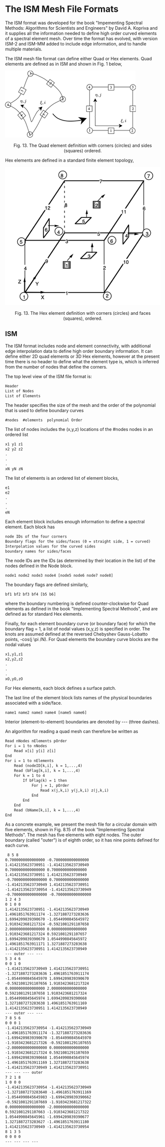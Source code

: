 # The ISM Mesh File Formats

The ISM format was developed for the book "Impementing Spectral Methods: Algorithms for Scientists and Engineers" by David A. Kopriva and it supplies all the information needed to define high order curved elements of a spectral element mesh. Over time the format has evolved, with version ISM-2 and ISM-MM added to include edge information, and to handle multiple materials.

The ISM mesh file format can define either Quad or Hex elements. Quad elements are defined as in ISM and shown in Fig. 1 below,

![QuadElement](ElementToplogy.png)
<p align = "center"> Fig. 13. The Quad element definition with corners (circles) and sides (squares) ordered.</p>

Hex elements are defined in a standard finite element topology,

![HexElement](HexElement.png)
<p align = "center"> Fig. 13. The Hex element definition with corners (circles) and faces (squares), ordered.</p>


## ISM

The ISM format includes node and element connectivity, with additional edge interpolation data to define high order boundary information. It can define either 2D quad elements or 3D Hex elements, however at the present time there is no header to define what the element type is, which is inferred from the number of nodes that define the corners.

The top level view of the ISM file format is:

	Header
	List of Nodes
	List of Elements
	
The header specifies the size of the mesh and the order of the polynomial that is used to define boundary curves

	#nodes  #elements  polynomial Order
	
The list of nodes includes the (x,y,z) locations of the #nodes nodes in an ordered list

	x1 y1 z1
	x2 y2 z2
	.
	.
	.
	xN yN zN

The list of elements is an ordered list of element blocks,

	e1
	e2
	.
	.
	.
	eN
	
Each element block includes enough information to define a spectral element. Each block has

	node IDs of the four corners
	Boundary flags for the sides/faces (0 = straight side, 1 = curved)
	Interpolation values for the curved sides
	boundary names for sides/faces

The node IDs are the IDs (as determined by their location in the list) of the nodes defined in the Node block. 

	node1 node2 node3 node4 [node5 node6 node7 node8]

The boundary flags are defined similarly,

	bf1 bf2 bf3 bf4 [b5 b6]
	
where the boundary numbering is defined counter-clockwise for Quad elements as defined in the book "Implementing Spectral Methods", and are defined as for standard Hex elements.

Finally, for each element boundary curve (or boundary face) for which the boundary flag = 1, a list of nodal values (x,y,z) is specified in order. The knots are assumed defined at the reversed Chebyshev Gauss-Lobatto points, -cos(j \pi /N). For Quad elements the boundary curve blocks are the nodal values

	x1,y1,z1
	x2,y2,z2
	.
	.
	.
	xO,yO,zO
	
For Hex elements, each block defines a surface patch.

The last line of the element block lists names of the physical boundaries associated with a side/face. 

	name1 name2 name3 name4 [name5 name6]

Interior (element-to-element) boundaries are denoted by --- (three dashes).

An algorithm for reading a quad mesh can therefore be written as

	Read nNodes nElements pOrder
	For i = 1 to nNodes
		Read x[i] y[i] z[i]
	End
	For i = 1 to nElements
		Read (nodeID[k,i], k = 1,...,4)
		Read (bFlag[k,i], k = 1,...,4)
		For k = 1 to 4
			If bFlag(k) = 1 then
				For j = 1, pOrder
					Read x(j,k,i) y(j,k,i) z(j,k,i)
				End
			End
		End 
		Read (bName[k,i], k = 1,...,4)
	End

As a concrete example, we present the mesh file for a circular domain with five elements, shown in Fig. 8.15 of the book "Implementing Spectral Methods". The mesh has five elements with eight nodes. The outer boundary (called "outer") is of eighth order, so it has nine points defined for each curve.

	 8 5 8
	0.7000000000000000 -0.7000000000000000 
	1.4142135623730951 -1.4142135623730949 
	0.7000000000000000 0.7000000000000000 
	1.4142135623730951 1.4142135623730949 
	-0.7000000000000000 0.7000000000000000 
	-1.4142135623730949 1.4142135623730951
	-1.4142135623730954 -1.4142135623730949 
	-0.7000000000000000 -0.7000000000000000 
	1 2 4 3
	0 1 0 0
	1.4142135623730951 -1.4142135623730949
	1.4961851763911174 -1.3271887273283636
	1.6994209839390670 -1.0544990845645972
	1.9103423681217324 -0.5921081291107658
	2.0000000000000000 0.0000000000000000
	1.9103423681217324 0.5921081291107657
	1.6994209839390670 1.0544990845645972
	1.4961851763911171 1.3271887273283638
	1.4142135623730951 1.4142135623730949
	--- outer --- ---
	5 3 4 6 
	0 0 1 0
	-1.4142135623730949 1.4142135623730951
	-1.3271887273283636 1.4961851763911174
	-1.0544990845645970 1.6994209839390670
	-0.5921081291107656 1.9103423681217324
	0.0000000000000000 2.0000000000000000
	0.5921081291107658 1.9103423681217324
	1.0544990845645974 1.6994209839390668
	1.3271887273283638 1.4961851763911169
	1.4142135623730951 1.4142135623730949
	--- outer --- ---
	7 8 5 6 
	0 0 0 1
	-1.4142135623730954 -1.4142135623730949
	-1.4961851763911174 -1.3271887273283636
	-1.6994209839390670 -1.0544990845645970
	-1.9103423681217326 -0.5921081291107655
	-2.0000000000000000 0.0000000000000000
	-1.9103423681217324 0.5921081291107659
	-1.6994209839390668 1.0544990845645974
	-1.4961851763911169 1.3271887273283638
	-1.4142135623730949 1.4142135623730951
	--- --- --- outer
	7 2 1 8 
	1 0 0 0
	-1.4142135623730954 -1.4142135623730949
	-1.3271887273283640 -1.4961851763911169
	-1.0544990845645983 -1.6994209839390662
	-0.5921081291107669 -1.9103423681217322
	0.0000000000000000 -2.0000000000000000
	0.5921081291107663 -1.9103423681217322
	1.0544990845645961 -1.6994209839390677
	1.3271887273283627 -1.4961851763911180
	1.4142135623730949 -1.4142135623730954
	8 1 3 5 
	0 0 0 0
	--- --- --- ---
